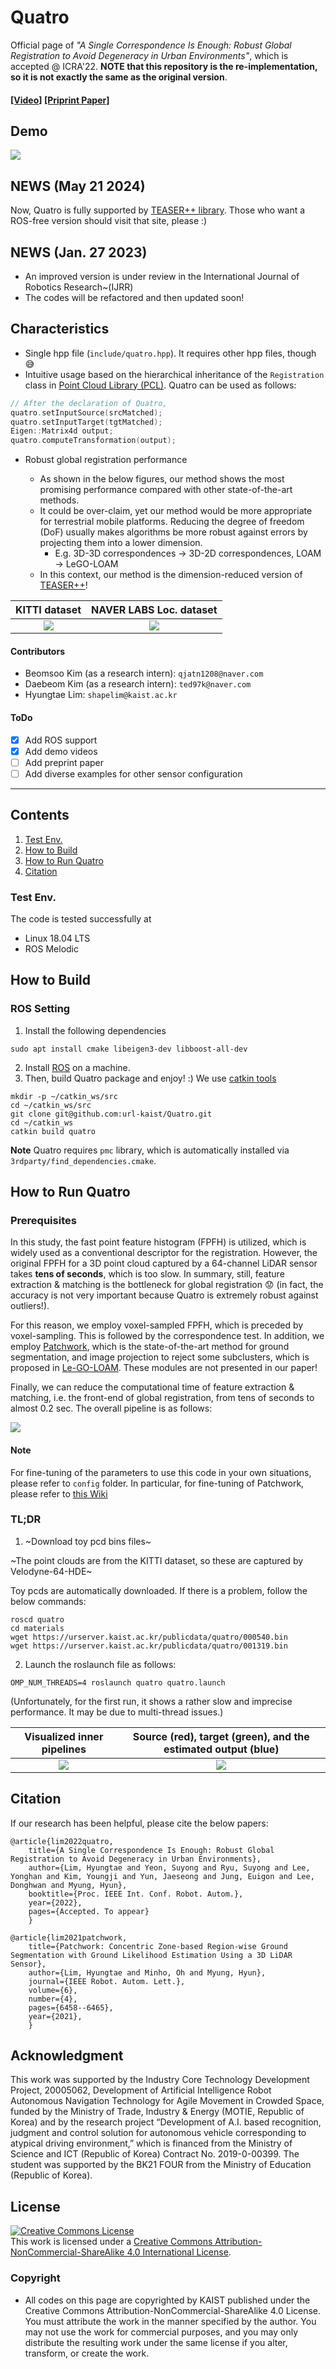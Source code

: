 # Quatro 

Official page of *"A Single Correspondence Is Enough: Robust Global Registration to Avoid Degeneracy in Urban Environments"*, which is accepted @ ICRA'22. **NOTE that this repository is the re-implementation, so it is not exactly the same as the original version**.   

#### [[Video]](https://www.youtube.com/results?search_query=A+single+correpsondence+is+enough) [[Priprint Paper]](https://arxiv.org/abs/2203.06612)



## Demo

![](materials/README_demo_v2.gif)

## NEWS (May 21 2024)

Now, Quatro is fully supported by [TEASER++ library](https://github.com/MIT-SPARK/TEASER-plusplus). Those who want a ROS-free version should visit that site, please :)

## NEWS (Jan. 27 2023)
- An improved version is under review in the International Journal of Robotics Research~(IJRR)
- The codes will be refactored and then updated soon!

## Characteristics

* Single hpp file (`include/quatro.hpp`). It requires other hpp files, though :sweat_smile:
* Intuitive usage based on the hierarchical inheritance of the `Registration` class in [Point Cloud Library (PCL)](https://pointclouds.org/). Quatro can be used as follows: 

```c++
// After the declaration of Quatro,
quatro.setInputSource(srcMatched);
quatro.setInputTarget(tgtMatched);
Eigen::Matrix4d output;
quatro.computeTransformation(output);
```

* Robust global registration performance

  - As shown in the below figures, our method shows the most promising performance compared with other state-of-the-art methods.
  - It could be over-claim, yet our method would be more appropriate for terrestrial mobile platforms. Reducing the degree of freedom (DoF) usually makes algorithms be more robust against errors by projecting them into a lower dimension.
      - E.g. 3D-3D correspondences -> 3D-2D correspondences, LOAM -> LeGO-LOAM
  - In this context, our method is the dimension-reduced version of [TEASER++](https://github.com/MIT-SPARK/TEASER-plusplus)! 


KITTI dataset                  |  NAVER LABS Loc. dataset
:-------------------------:|:-------------------------:
![](materials/kitti_for_readme.PNG) |  ![](materials/labs_for_readme.PNG)


#### Contributors

* Beomsoo Kim (as a research intern): `qjatn1208@naver.com`
* Daebeom Kim (as a research intern): `ted97k@naver.com`
* Hyungtae Lim: `shapelim@kaist.ac.kr`

#### ToDo

- [x] Add ROS support
- [x] Add demo videos
- [ ] Add preprint paper
- [ ] Add diverse examples for other sensor configuration

---

## Contents
1. [Test Env.](#Test-Env.)
0. [How to Build](#How-to-Build)
0. [How to Run Quatro](#How-to-Run-Quatro)
0. [Citation](#citation)

### Test Env.

The code is tested successfully at
* Linux 18.04 LTS
* ROS Melodic

## How to Build

### ROS Setting
1. Install the following dependencies

```
sudo apt install cmake libeigen3-dev libboost-all-dev
```

2. Install [ROS](http://torch.ch/docs/getting-started.html) on a machine.
3. Then, build Quatro package and enjoy! :) We use [catkin tools](https://catkin-tools.readthedocs.io/en/latest/) 

```
mkdir -p ~/catkin_ws/src
cd ~/catkin_ws/src
git clone git@github.com:url-kaist/Quatro.git
cd ~/catkin_ws
catkin build quatro 
```

**Note** Quatro requires `pmc` library, which is automatically installed via `3rdparty/find_dependencies.cmake`. 

## How to Run Quatro

### Prerequisites

In this study, the fast point feature histogram (FPFH) is utilized, which is widely used as a conventional descriptor for the registration. However, the original FPFH for a 3D point cloud captured by a 64-channel LiDAR sensor takes **tens of seconds**, which is too slow.  In summary, still, feature extraction & matching is the bottleneck for global registration :worried: (in fact, the accuracy is not very important because Quatro is extremely robust against outliers!).

For this reason, we employ voxel-sampled FPFH, which is preceded by voxel-sampling. This is followed by the correspondence test. In addition, we employ [Patchwork](https://arxiv.org/abs/2108.05560), which is the state-of-the-art method for ground segmentation, and image projection to reject some subclusters, which is proposed in [Le-GO-LOAM](https://github.com/RobustFieldAutonomyLab/LeGO-LOAM). These modules are not presented in our paper! 

Finally, we can reduce the computational time of feature extraction & matching, i.e. the front-end of global registration, from tens of seconds to almost 0.2 sec. The overall pipeline is as follows:

![](materials/quatro_overview.PNG)

#### Note

For fine-tuning of the parameters to use this code in your own situations, please refer to `config` folder. In particular, for fine-tuning of Patchwork, please refer to [this Wiki](https://github.com/LimHyungTae/patchwork/wiki/4.-IMPORTANT:-Setting-Parameters-of-Patchwork-in-Your-Own-Env.)

### TL;DR
1. ~Download toy pcd bins files~ 
  
~The point clouds are from the KITTI dataset, so these are captured by Velodyne-64-HDE~

Toy pcds are automatically downloaded. If there is a problem, follow the below commands:

```
roscd quatro
cd materials
wget https://urserver.kaist.ac.kr/publicdata/quatro/000540.bin
wget https://urserver.kaist.ac.kr/publicdata/quatro/001319.bin
```

2. Launch the roslaunch file as follows:

```
OMP_NUM_THREADS=4 roslaunch quatro quatro.launch
```

(Unfortunately, for the first run, it shows a rather slow and imprecise performance. It may be due to multi-thread issues.)

Visualized inner pipelines        |  Source (red), target (green), and the estimated output (blue)
:-------------------------:|:-------------------------:
![](materials/quatro_inner.png) |  ![](materials/quatro_output.png)


## Citation

If our research has been helpful, please cite the below papers:

```
@article{lim2022quatro,
    title={A Single Correspondence Is Enough: Robust Global Registration to Avoid Degeneracy in Urban Environments},
    author={Lim, Hyungtae and Yeon, Suyong and Ryu, Suyong and Lee, Yonghan and Kim, Youngji and Yun, Jaeseong and Jung, Euigon and Lee, Donghwan and Myung, Hyun},
    booktitle={Proc. IEEE Int. Conf. Robot. Autom.},
    year={2022},
    pages={Accepted. To appear}
    }
```

```
@article{lim2021patchwork,
    title={Patchwork: Concentric Zone-based Region-wise Ground Segmentation with Ground Likelihood Estimation Using a 3D LiDAR Sensor},
    author={Lim, Hyungtae and Minho, Oh and Myung, Hyun},
    journal={IEEE Robot. Autom. Lett.},
    volume={6},
    number={4},
    pages={6458--6465},
    year={2021},
    }
```

## Acknowledgment
This work was supported by the Industry Core Technology Development Project, 20005062, Development of Artificial Intelligence Robot Autonomous Navigation Technology for Agile Movement in Crowded Space, funded by the Ministry of Trade, Industry & Energy (MOTIE, Republic of Korea) and by the research project “Development of A.I. based recognition, judgment and control solution for autonomous vehicle corresponding to atypical driving environment,” which is financed from the Ministry of Science and ICT (Republic of Korea) Contract No. 2019-0-00399. The student was supported by the BK21 FOUR from the Ministry of Education (Republic of Korea).

## License
<a rel="license" href="http://creativecommons.org/licenses/by-nc-sa/4.0/"><img alt="Creative Commons License" style="border-width:0" src="https://i.creativecommons.org/l/by-nc-sa/4.0/88x31.png" /></a><br />This work is licensed under a <a rel="license" href="http://creativecommons.org/licenses/by-nc-sa/4.0/">Creative Commons Attribution-NonCommercial-ShareAlike 4.0 International License</a>.


### Copyright
- All codes on this page are copyrighted by KAIST published under the Creative Commons Attribution-NonCommercial-ShareAlike 4.0 License. You must attribute the work in the manner specified by the author. You may not use the work for commercial purposes, and you may only distribute the resulting work under the same license if you alter, transform, or create the work.
